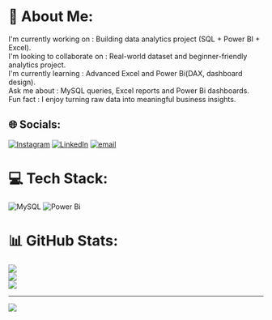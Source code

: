 # 💫 About Me:
I'm currently working on : Building data analytics project (SQL + Power BI + Excel).<br>I'm looking to collaborate on : Real-world dataset and beginner-friendly analytics project.<br>I'm currently learning : Advanced Excel and Power Bi(DAX, dashboard design).<br>Ask me about : MySQL queries, Excel reports and Power Bi dashboards.<br>Fun fact : I enjoy turning raw data into meaningful business insights.  


## 🌐 Socials:
[![Instagram](https://img.shields.io/badge/Instagram-%23E4405F.svg?logo=Instagram&logoColor=white)](https://instagram.com/chiru._.18) [![LinkedIn](https://img.shields.io/badge/LinkedIn-%230077B5.svg?logo=linkedin&logoColor=white)](https://linkedin.com/in/https://www.linkedin.com/in/chiramith-61308131b) [![email](https://img.shields.io/badge/Email-D14836?logo=gmail&logoColor=white)](mailto:chiramithshivaram@gmail.com) 

# 💻 Tech Stack:
![MySQL](https://img.shields.io/badge/mysql-4479A1.svg?style=flat&logo=mysql&logoColor=white) ![Power Bi](https://img.shields.io/badge/power_bi-F2C811?style=flat&logo=powerbi&logoColor=black)
# 📊 GitHub Stats:
![](https://github-readme-stats.vercel.app/api?username=chiramithshivaram&theme=dark&hide_border=true&include_all_commits=false&count_private=true)<br/>
![](https://nirzak-streak-stats.vercel.app/?user=chiramithshivaram&theme=dark&hide_border=true)<br/>
![](https://github-readme-stats.vercel.app/api/top-langs/?username=chiramithshivaram&theme=dark&hide_border=true&include_all_commits=false&count_private=true&layout=compact)

---
[![](https://visitcount.itsvg.in/api?id=chiramithshivaram&icon=0&color=0)](https://visitcount.itsvg.in)

<!-- Proudly created with GPRM ( https://gprm.itsvg.in ) -->
